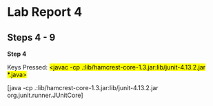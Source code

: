 # Lab Report 4
## Steps 4 - 9
**Step 4**

Keys Pressed: 
<mark>
<Command><C><javac -cp .:lib/hamcrest-core-1.3.jar:lib/junit-4.13.2.jar *.java><Command><V><Enter>
  
<Command><C>[java -cp .:lib/hamcrest-core-1.3.jar:lib/junit-4.13.2.jar org.junit.runner.JUnitCore]<Command><V><ListExamplesTests><Enter>
  </mark>
